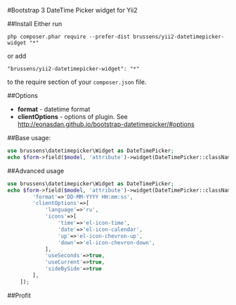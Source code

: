 #Bootstrap 3 DateTime Picker widget for Yii2

##Install
Either run
```
php composer.phar require --prefer-dist brussens/yii2-datetimepicker-widget "*"
```

or add

```
"brussens/yii2-datetimepicker-widget": "*"
```

to the require section of your `composer.json` file.

##Options

* **format** - datetime format
* **clientOptions** - options of plugin. See http://eonasdan.github.io/bootstrap-datetimepicker/#options

##Base usage:
```php
use brussens\datetimepicker\Widget as DateTimePicker;
echo $form->field($model, 'attribute')->widget(DateTimePicker::className());
```
##Advanced usage
```php
use brussens\datetimepicker\Widget as DateTimePicker;
echo $form->field($model, 'attribute')->widget(DateTimePicker::className(), [
        'format'=>'DD-MM-YYYY HH:mm:ss',
        'clientOptions'=>[
            'language'=>'ru',
            'icons'=>[
                'time'=>'el-icon-time',
                'date'=>'el-icon-calendar',
                'up'=>'el-icon-chevron-up',
                'down'=>'el-icon-chevron-down',
            ],
            'useSeconds'=>true,
            'useCurrent'=>true,
            'sideBySide'=>true
        ],
    ]);
```
##Profit